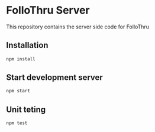 # FolloThru Server

This repository contains the server side code for FolloThru

## Installation


```bash
npm install
```

## Start development server
```bash
npm start
```

## Unit teting

```bash
npm test
```
